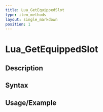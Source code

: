 ```yaml
---
title: Lua_GetEquippedSlot
type: item_methods
layout: single_markdown
position: 1
---
```


# Lua_GetEquippedSlot

## Description

## Syntax

## Usage/Example


